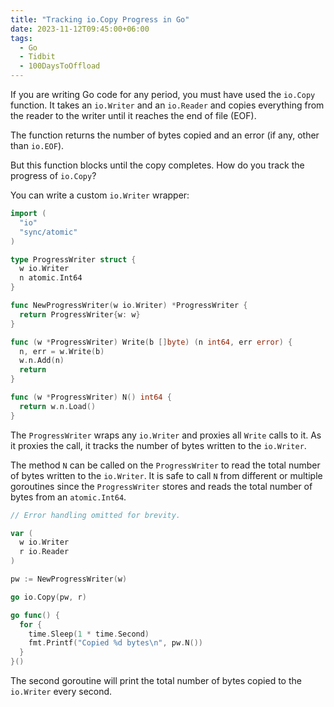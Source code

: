 ```yaml
---
title: "Tracking io.Copy Progress in Go"
date: 2023-11-12T09:45:00+06:00
tags:
  - Go
  - Tidbit
  - 100DaysToOffload
---
```


If you are writing Go code for any period, you must have used the `io.Copy` function. It takes an `io.Writer` and an `io.Reader` and copies everything from the reader to the writer until it reaches the end of file (EOF).

The function returns the number of bytes copied and an error (if any, other than `io.EOF`).

But this function blocks until the copy completes. How do you track the progress of `io.Copy`?

You can write a custom `io.Writer` wrapper:

``` go
import (
  "io"
  "sync/atomic"
)

type ProgressWriter struct {
  w io.Writer
  n atomic.Int64
}

func NewProgressWriter(w io.Writer) *ProgressWriter {
  return ProgressWriter{w: w}
}

func (w *ProgressWriter) Write(b []byte) (n int64, err error) {
  n, err = w.Write(b)
  w.n.Add(n)
  return
}

func (w *ProgressWriter) N() int64 {
  return w.n.Load()
}
```

The `ProgressWriter` wraps any `io.Writer` and proxies all `Write` calls to it. As it proxies the call, it tracks the number of bytes written to the `io.Writer`.

The method `N` can be called on the `ProgressWriter` to read the total number of bytes written to the `io.Writer`. It is safe to call `N` from different or multiple goroutines since the `ProgressWriter` stores and reads the total number of bytes from an `atomic.Int64`.

``` go
// Error handling omitted for brevity.

var (
  w io.Writer
  r io.Reader
)

pw := NewProgressWriter(w)

go io.Copy(pw, r)

go func() {
  for {
    time.Sleep(1 * time.Second)
    fmt.Printf("Copied %d bytes\n", pw.N())
  }
}()
```

The second goroutine will print the total number of bytes copied to the `io.Writer` every second.
